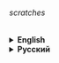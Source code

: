 ###### scratches

<details><summary> 
<strong>English</strong>
</summary>

# Classical algorithms and simple utilities

</details>

<details><summary> 
<strong>Русский</strong>
</summary>

# Классические алгоритмы и простые утилиты

</details>